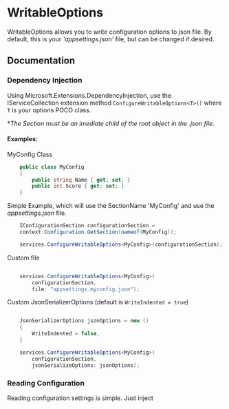 # WritableOptions
WritableOptions allows you to write configuration options to json file. By default, this is your *'appsettings.json'* file, but can be changed if desired.

## Documentation

### Dependency Injection
Using Microsoft.Extensions.DependencyInjection, use the IServiceCollection extension method `ConfigureWritableOptions<T>()` where `T` is your options POCO class.

**The Section must be an imediate child of the root object in the *.json file.**

#### Examples:


MyConfig Class
```csharp
    public class MyConfig
    {
        public string Name { get; set; }
        public int Score { get; set; }
    }
```
Simple Example, which will use the SectionName 'MyConfig' and use the *appsettings.json* file.
```csharp
    IConfigurationSection configurationSection = 
    context.Configuration.GetSection(nameof(MyConfig));

    services.ConfigureWritableOptions<MyConfig>(configurationSection);
```
Custom file
```csharp

    services.ConfigureWritableOptions<MyConfig>(
        configurationSection,
        file: "appsettings.myconfig.json");
```
Custom JsonSerializerOptions (default is `WriteIndented = true`)
```csharp

    JsonSerializerOptions jsonOptions = new () 
    {
        WriteIndented = false,    
    }

    services.ConfigureWritableOptions<MyConfig>(
        configurationSection,
        jsonSerializeOptions: jsonOptions);
```

### Reading Configuration
Reading configuration settings is simple. Just inject 